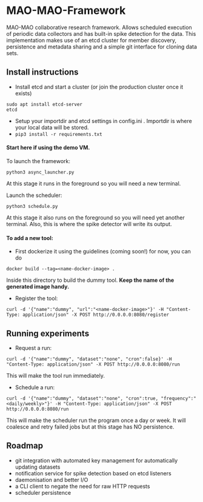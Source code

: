 # MAO-MAO-Framework

MAO-MAO collaborative research framework. Allows scheduled execution of periodic data collectors and has built-in spike detection for the data.
This implementation makes use of an etcd cluster for member discovery, persistence and metadata sharing and a simple git interface for cloning data sets.

## Install instructions

- Install etcd and start a cluster (or join the production cluster once it exists)
```
sudo apt install etcd-server
etcd
```
- Setup your importdir and etcd settings in config.ini . Importdir is where your local data will be stored.
- `pip3 install -r requirements.txt`

#### Start here if using the demo VM.
To launch the framework:
```
python3 async_launcher.py
```
At this stage it runs in the foreground so you will need a new terminal.

Launch the scheduler:
```
python3 schedule.py
```
At this stage it also runs on the foreground so you will need yet another terminal. Also, this is where the spike detector will write its output.

#### To add a new tool:
- First dockerize it using the guidelines (coming soon!) for now, you can do
```
docker build --tag=<name-docker-image> .
```
Inside this directory to build the dummy tool. **Keep the name of the generated image handy.**

- Register the tool:

 ```
 curl -d '{"name":"dummy", "url":"<name-docker-image>"}' -H "Content-Type: application/json" -X POST http://0.0.0.0:8080/register
 ```

## Running experiments
- Request a run:
```
curl -d '{"name":"dummy", "dataset":"none", "cron":false}' -H "Content-Type: application/json" -X POST http://0.0.0.0:8080/run
```
This will make the tool run immediately.

- Schedule a run:
```
curl -d '{"name":"dummy", "dataset":"none", "cron":true, "frequency":"<daily/weekly>"}' -H "Content-Type: application/json" -X POST http://0.0.0.0:8080/run
```
This will make the scheduler run the program once a day or week. It will coalesce and retry failed jobs but at this stage has NO persistence.

## Roadmap

- git integration with automated key management for automatically updating datasets
- notification service for spike detection based on etcd listeners
- daemonisation and better I/O
- a CLI client to negate the need for raw HTTP requests
- scheduler persistence
